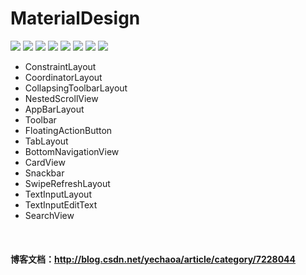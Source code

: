 # MaterialDesign

![](https://github.com/yechaoa/MaterialDesign/raw/master/gif/scrolling.gif)
![](https://github.com/yechaoa/MaterialDesign/raw/master/gif/scrolling_tab.gif)
![](https://github.com/yechaoa/MaterialDesign/raw/master/gif/tab.gif)
![](https://github.com/yechaoa/MaterialDesign/raw/master/gif/navigation.gif)
![](https://github.com/yechaoa/MaterialDesign/raw/master/gif/snackbar.gif)
![](https://github.com/yechaoa/MaterialDesign/raw/master/gif/text.gif)
![](https://github.com/yechaoa/MaterialDesign/raw/master/gif/swipe.gif)
![](https://github.com/yechaoa/MaterialDesign/raw/master/gif/search_view.gif)

* ConstraintLayout
* CoordinatorLayout
* CollapsingToolbarLayout
* NestedScrollView
* AppBarLayout
* Toolbar
* FloatingActionButton
* TabLayout
* BottomNavigationView
* CardView
* Snackbar
* SwipeRefreshLayout
* TextInputLayout
* TextInputEditText
* SearchView

<br>

#### 博客文档：http://blog.csdn.net/yechaoa/article/category/7228044


